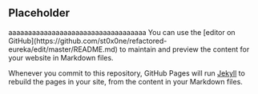 ## Placeholder
<body>aaaaaaaaaaaaaaaaaaaaaaaaaaaaaaaaaaa</body>
You can use the [editor on GitHub](https://github.com/st0x0ne/refactored-eureka/edit/master/README.md) to maintain and preview the content for your website in Markdown files.

Whenever you commit to this repository, GitHub Pages will run [Jekyll](https://jekyllrb.com/) to rebuild the pages in your site, from the content in your Markdown files.


